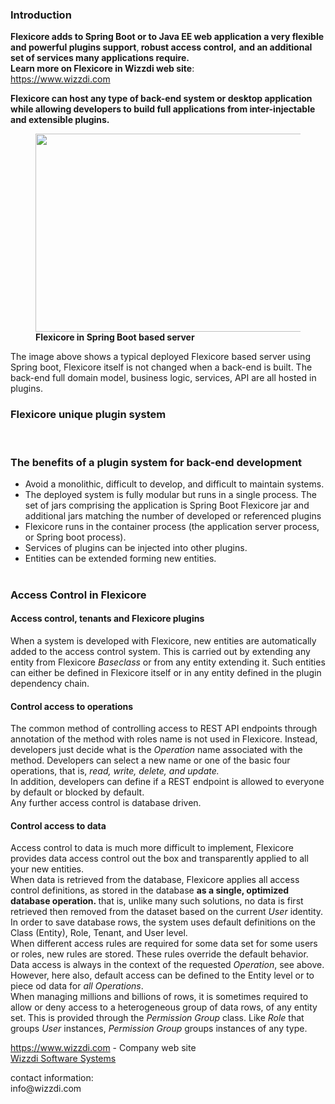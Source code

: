 <!-- wp:heading {"level":3} -->
<h3>Introduction</h3>
<!-- /wp:heading -->

<!-- wp:paragraph -->
<p><strong>Flexicore adds to Spring Boot or to Java EE web application a very flexible and powerful plugins support</strong>,<strong> robust access control,</strong> <strong>and an additional set of services many applications require.</strong><br><strong> Learn more on Flexicore in Wizzdi web site</strong>:<br><a href="http://www.wizzdi.com">https://www.wizzdi.com</a></p>
<!-- /wp:paragraph -->

<!-- wp:paragraph -->
<p></p>
<!-- /wp:paragraph -->

<!-- wp:paragraph -->
<p><strong> Flexicore can host any type of back-end system or desktop application while allowing developers to build full applications from inter-injectable and extensible plugins.</strong></p>
<!-- /wp:paragraph -->

<!-- wp:image {"id":1481,"width":580,"height":317,"sizeSlug":"large"} -->
<figure class="wp-block-image size-large is-resized"><img src="https://wizzdi.com/wp-content/uploads/2020/06/Flexicore-in-Spring-2.png" alt="" class="wp-image-1481" width="580" height="317"/><figcaption><strong>Flexicore in Spring Boot based server</strong></figcaption></figure>
<!-- /wp:image -->

<!-- wp:paragraph -->
<p>The image above shows a typical deployed Flexicore based server using Spring boot, Flexicore itself is not changed when a back-end is built. The back-end full domain model, business logic, services, API are all hosted in plugins.</p>
<!-- /wp:paragraph -->

<!-- wp:heading {"level":3} -->
<h3>Flexicore unique plugin system</h3>
<!-- /wp:heading -->

<!-- wp:block {"ref":1400} /-->

<!-- wp:paragraph -->
<p><br></p>
<!-- /wp:paragraph -->

<!-- wp:heading {"level":3} -->
<h3>The benefits of a plugin system for back-end development</h3>
<!-- /wp:heading -->

<!-- wp:list -->
<ul><li>Avoid a monolithic, difficult to develop, and difficult to maintain systems. </li><li> The deployed system is fully modular but runs in a single process. The set of jars comprising the application is Spring Boot Flexicore jar and additional jars matching the number of developed or referenced plugins</li><li>Flexicore runs in the container process (the application server process, or Spring boot process).</li><li>Services of plugins can be injected into other plugins.</li><li>Entities can be extended forming new entities. <br><br></li></ul>
<!-- /wp:list -->

<!-- wp:heading {"level":3} -->
<h3>Access Control in Flexicore </h3>
<!-- /wp:heading -->

<!-- wp:heading {"level":4} -->
<h4>Access control, tenants and Flexicore plugins</h4>
<!-- /wp:heading -->

<!-- wp:paragraph -->
<p>When a system is developed with Flexicore, new entities are automatically added to the access control system. This is carried out by extending any entity from Flexicore&nbsp;<em>Baseclass</em>&nbsp;or from any entity extending it. Such entities can either be defined in Flexicore itself or in any entity defined in the plugin dependency chain.</p>
<!-- /wp:paragraph -->

<!-- wp:heading {"level":4} -->
<h4>Control access to operations</h4>
<!-- /wp:heading -->

<!-- wp:paragraph -->
<p>The common method of controlling access to REST API endpoints through annotation of the method with roles name is not used in Flexicore. Instead, developers just decide what is the&nbsp;<em>Operation</em>&nbsp;name associated with the method. Developers can select a new name or one of the basic four operations, that is,&nbsp;<em>read, write, delete, and update.</em><br>In addition, developers can define if a REST endpoint is allowed to everyone by default or blocked by default.<br>Any further access control is database driven.</p>
<!-- /wp:paragraph -->

<!-- wp:heading {"level":4} -->
<h4>Control access to data</h4>
<!-- /wp:heading -->

<!-- wp:paragraph -->
<p>Access control to data is much more difficult to implement, Flexicore provides data access control out the box and transparently applied to all your new entities.<br>When data is retrieved from the database, Flexicore applies all access control definitions, as stored in the database&nbsp;<strong>as a single, optimized database operation.&nbsp;</strong>that is, unlike many such solutions, no data is first retrieved then removed from the dataset based on the current&nbsp;<em>User&nbsp;</em>identity.<br>In order to save database rows, the system uses default definitions on the Class (Entity), Role, Tenant, and User level.<br>When different access rules are required for some data set for some users or roles, new rules are stored. These rules override the default behavior.<br>Data access is always in the context of the requested&nbsp;<em>Operation</em>, see above.<br>However, here also, default access can be defined to the Entity level or to piece od data for&nbsp;<em>all Operations</em>.<br>When managing millions and billions of rows, it is sometimes required to allow or deny access to a heterogeneous group of data rows, of any entity set. This is provided through the&nbsp;<em>Permission Group</em>&nbsp;class. Like&nbsp;<em>Role&nbsp;</em>that groups&nbsp;<em>User</em>&nbsp;instances,&nbsp;<em>Permission Group</em>&nbsp;groups instances of any type.</p>
<!-- /wp:paragraph -->

<!-- wp:paragraph -->
<p></p>
<!-- /wp:paragraph -->

<p><a href="https://www.wizzdi.com">https://www.wizzdi.com</a> - Company web site<br><a href="https://www.wizzdi.com">Wizzdi Software Systems</a></p>
<p>contact information:<br>info@wizzdi.com</p>

<!-- wp:paragraph -->
<p></p>
<!-- /wp:paragraph -->
